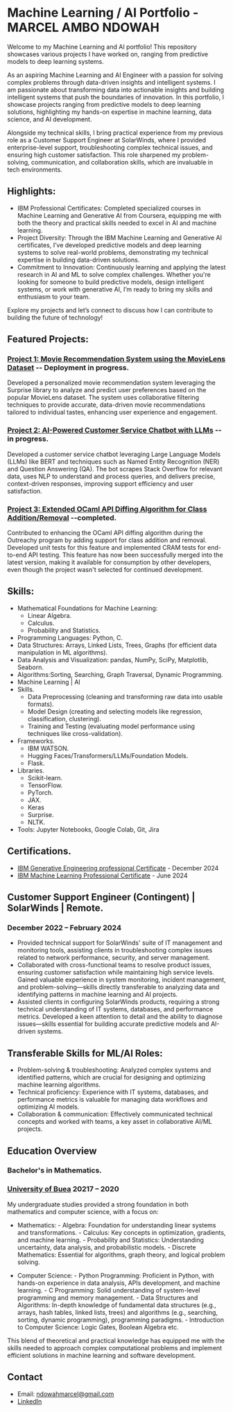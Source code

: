 # Machine Learning / AI Portfolio - MARCEL AMBO NDOWAH

Welcome to my Machine Learning and AI portfolio! This repository showcases various projects I have worked on, ranging from predictive models to deep learning systems.

As an aspiring Machine Learning and AI Engineer with a passion for solving complex problems through data-driven insights and intelligent systems. I am passionate about transforming data into actionable insights and building intelligent systems that push the boundaries of innovation. In this portfolio, I showcase projects ranging from predictive models to deep learning solutions, highlighting my hands-on expertise in machine learning, data science, and AI development.

Alongside my technical skills, I bring practical experience from my previous role as a Customer Support Engineer at SolarWinds, where I provided enterprise-level support, troubleshooting complex technical issues, and ensuring high customer satisfaction. This role sharpened my problem-solving, communication, and collaboration skills, which are invaluable in tech environments.

## Highlights:
 * IBM Professional Certificates: Completed specialized courses in Machine Learning and Generative AI from Coursera, equipping me with both the theory and practical skills needed to excel in AI and machine learning.
 * Project Diversity: Through the IBM Machine Learning and Generative AI certificates, I’ve developed predictive models and deep learning systems to solve real-world problems, demonstrating my technical expertise in building data-driven solutions.
 * Commitment to Innovation: Continuously learning and applying the latest research in AI and ML to solve complex challenges.
Whether you're looking for someone to build predictive models, design intelligent systems, or work with generative AI, I’m ready to bring my skills and enthusiasm to your team.

Explore my projects and let’s connect to discuss how I can contribute to building the future of technology!

## Featured Projects:
 ### [Project 1: Movie Recommendation System using the MovieLens Dataset](https://github.com/marcndo/movie-recommendation) -- Deployment in progress.

Developed a personalized movie recommendation system leveraging the Surprise library to analyze and predict user preferences based on the popular MovieLens dataset. The system uses collaborative filtering techniques to provide accurate, data-driven movie recommendations tailored to individual tastes, enhancing user experience and engagement.

 ### [Project 2: AI-Powered Customer Service Chatbot with LLMs](https://github.com/marcndo/customer-service-chatbot) -- in progress.

Developed a customer service chatbot leveraging Large Language Models (LLMs) like BERT and techniques such as Named Entity Recognition (NER) and Question Answering (QA). The bot scrapes Stack Overflow for relevant data, uses NLP to understand and process queries, and delivers precise, context-driven responses, improving support efficiency and user satisfaction.

 ### [Project 3: Extended OCaml API Diffing Algorithm for Class Addition/Removal](https://github.com/ocaml-semver/ocaml-api-watch) --completed.
Contributed to enhancing the OCaml API diffing algorithm during the Outreachy program by adding support for class addition and removal. Developed unit tests for this feature and implemented CRAM tests for end-to-end API testing. This feature has now been successfully merged into the latest version, making it available for consumption by other developers, even though the project wasn't selected for continued development.

## Skills:
 - Mathematical Foundations for Machine Learning:
   * Linear Algebra.
   * Calculus.
   * Probability and Statistics.
 - Programming Languages: Python, C.
 - Data Structures: Arrays, Linked Lists, Trees, Graphs (for efficient data manipulation in ML algorithms).
 - Data Analysis and Visualization: pandas, NumPy, SciPy, Matplotlib, Seaborn.
 - Algorithms:Sorting, Searching, Graph Traversal, Dynamic Programming.
 - Machine Learning | AI 
  - Skills.
    * Data Preprocessing (cleaning and transforming raw data into usable formats).
    * Model Design (creating and selecting models like regression, classification, clustering).
    * Training and Testing (evaluating model performance using techniques like cross-validation).
  - Frameworks.
     * IBM WATSON.
     * Hugging Faces/Transformers/LLMs/Foundation Models.
     * Flask.
  - Libraries.
    * Scikit-learn.
    * TensorFlow.
    * PyTorch.
    * JAX.
    * Keras
    * Surprise.
    * NLTK.
   - Tools: Jupyter Notebooks, Google Colab, Git, Jira

## Certifications.
 * [IBM Generative Engineering professional Certificate](https://coursera.org/share/2b9b15469e15c5121efbb4a201a786ce) - December 2024
 * [IBM Machine Learning Professional Certificate](https://coursera.org/share/ed684d367dff529dcdb4c1a9763aaf4a) - June 2024

## Customer Support Engineer (Contingent) | SolarWinds | Remote.
 ### December 2022 – February 2024
 * Provided technical support for SolarWinds' suite of IT management and monitoring tools, assisting clients in troubleshooting complex issues related to network performance, security, and server management.
 * Collaborated with cross-functional teams to resolve product issues, ensuring customer satisfaction while maintaining high service levels.
    Gained valuable experience in system monitoring, incident management, and problem-solving—skills directly transferable to analyzing data and identifying patterns in machine learning and AI projects.
 * Assisted clients in configuring SolarWinds products, requiring a strong technical understanding of IT systems, databases, and performance metrics.
    Developed a keen attention to detail and the ability to diagnose issues—skills essential for building accurate predictive models and AI-driven systems.

## Transferable Skills for ML/AI Roles:
 * Problem-solving & troubleshooting: Analyzed complex systems and identified patterns, which are crucial for designing and optimizing machine learning algorithms.
 * Technical proficiency: Experience with IT systems, databases, and performance metrics is valuable for managing data workflows and optimizing AI models.
 * Collaboration & communication: Effectively communicated technical concepts and worked with teams, a key asset in collaborative AI/ML projects.

## Education Overview
 ### Bachelor's in Mathematics.
 ### [University of Buea](https://www.ubuea.cm/) 20217 – 2020

My undergraduate studies provided a strong foundation in both mathematics and computer science, with a focus on:

  * Mathematics:
        - Algebra: Foundation for understanding linear systems and transformations.
        - Calculus: Key concepts in optimization, gradients, and machine learning.
        - Probability and Statistics: Understanding uncertainty, data analysis, and probabilistic models.
        - Discrete Mathematics: Essential for algorithms, graph theory, and logical problem solving.

  * Computer Science:
        - Python Programming: Proficient in Python, with hands-on experience in data analysis, APIs development, and machine learning.
        - C Programming: Solid understanding of system-level programming and memory management.
        - Data Structures and Algorithms: In-depth knowledge of fundamental data structures (e.g., arrays, hash tables, linked lists, trees) and algorithms (e.g., searching, sorting, dynamic programming), programming paradigms.
        - Introduction to Computer Science: Logic Gates, Boolean Algebra etc. 

This blend of theoretical and practical knowledge has equipped me with the skills needed to approach complex computational problems and implement efficient solutions in machine learning and software development.


## Contact
 - Email: ndowahmarcel@gmail.com
 - [LinkedIn](https://www.linkedin.com/in/marcelndowah/)
